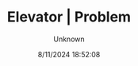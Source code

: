 ---
layout: problem
name: Elevator
title: Elevator | Problem
url-name: elevator
year: 2011
ID: "002"
date: 8/11/2024 18:52:08
category: //
language: //
description: >
  The idea for this domain came up from the Miconic domain of IPC2, however the domain has been designed from scratch. The scenario is the following: There is a building with N + 1 floors, numbered from 0 to N. The building can be separated in blocks of size M + 1, where M divides N. Adjacent blocks have a common floor. For example, suppose N = 12 and M = 4, then we have 13 floors in total (ranging from 0 to 12), which form 3 blocks of 5 floors each, being 0 to 4, 4 to 8, and 8 to 12.<br>
  The building has K fast (accelerating) elevators that stop only in floors that are multiples of M / 2 (so M has to be an even number). Each fast elevator has a capacity of X persons. Furthermore, within each block, there are L slow elevators, that stop at every floor of the block. Each slow elevator has a capacity of Y persons (usually Y < X).<br>
  There are costs associated with each elevator starting/stopping and moving. In particular, fast (accelerating) elevators have negligible cost of starting/stopping but have significant cost while moving. On the other hand, slow (constant speed) elevators have significant cost when starting/stopping and negligible cost while moving. Traveling times between floors are given for any type of elevator, taking into account the constant speed of the slow elevators and the constant acceleration of the fast elevators.<br>
  There are several passengers, for which their current location (i.e., the floor they are on) and their destination are given. The planning problem is to find a plan that moves the passengers to their destinations while it maximizes some criterion.<br>
modelPath: "../database/elevator/domain.pddl"
instancesPath: "../database/elevator/instances.zip"
author: "Unknown"
path: random
source: https://github.com/potassco/pddl-instances/tree/master/ipc-2011/domains/elevator-sequential-satisficing
variations:
  - name: Sequential & Satisficing
    description: //
  - name: Sequential & Optimal
    description: //
  - name: Sequential & Multicore
    description: //
links:
  - type: "link"
    url: "/addProblem/"
    text: "Add a Problem"
  - type: "dropdown"
    name: "Problems"
    items:
      - url: "/problems/problems_by_idnp.html"
        text: "Ordered by ID"
      - url: "/problems/problems_by_category.html"
        text: "Ordered by Category"
      - url: "/problems/problems_by_language.html"
        text: "Ordered by Language"
---